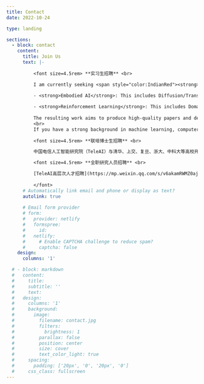 ```yaml
---
title: Contact
date: 2022-10-24

type: landing

sections:
  - block: contact
    content:
      title: Join Us
      text: |-
          
          <font size=4.5rem> **实习生招聘** <br>

          I am currently seeking <span style="color:IndianRed"><strong>Research Interns</strong></span> who are enthusiastic about cutting-edge areas of AI, with the goal of publishing high-quality papers or creating exciting robot demos based on the proof-of-concept algorithms developed by our team. The research interests of <a href="https://baichenjia.github.io/people/">our team</a> include:
          
          -	<strong>Embodied AI</strong>: This includes Diffusion/Transformer Policy, World Model, Robust Policy, LLM/VLM-driven Embodied Planning/Policy/Reward, Agent-Environment Alignment/Interactions. The physical robot platforms we use include <strong>Humanoid, Quadruped Robot, Robot Arm, and Dexterous Hand</strong>.

          -	<strong>Reinforcement Learning</strong>: This includes Domain Generalization, Exploration, Skill Discovery, Offline optimization, Preference Learning and RLHF, Representation Learning, as well as understanding the theoretical perspectives of RL algorithms.
          
          The resulting work aims to produce high-quality papers and demos for leading machine learning conferences (e.g., NeurIPS, ICML, ICLR) or robotics conferences (e.g., RSS, CoRL, ICRA). We will provide generous internship salaries, hardware platforms, computing resources, and research guidance.
          <br>
          If you have a strong background in machine learning, computer science, robotics, or related fields, and are eager to contribute to pioneering research, I would love to hear from you. Please feel free to <a href="mailto:baichenjia255@gmail.com">contact me</a> with an attached CV. 
          
          <font size=4.5rem> **联培博士生招聘** <br>

          中国电信人工智能研究院（TeleAI）与清华、上交、复旦、浙大、中科大等高校开展[博士生联合培养](https://mp.weixin.qq.com/s/vUyOTLywdUNlLGk1ZvUpWA)，欢迎对具身智能、决策大模型、强化学习、运动控制、灵巧操作、机器人软硬件设计感兴趣的同学<a href="mailto:baichenjia255@gmail.com">申请</a>。

          <font size=4.5rem> **全职研究人员招聘** <br>

          [TeleAI高层次人才招聘](https://mp.weixin.qq.com/s/v6akamRWMZ0ajZap-g65Cw)：招聘机器人、机器学习、自动化、人工智能背景的博士研究员，同时有相应的工程师岗位。[TeleAI校园招聘启动](https://mp.weixin.qq.com/s/K03hCO6DjQx670cNBFQMAQ)，欢迎投递。
          
          </font>
      # Automatically link email and phone or display as text?
      autolink: true
    
      # Email form provider
      # form:
      #   provider: netlify
      #   formspree:
      #     id:
      #   netlify:
      #     # Enable CAPTCHA challenge to reduce spam?
      #     captcha: false
    design:
      columns: '1'

  # - block: markdown
  #   content:
  #     title:
  #     subtitle: ''
  #     text:
  #   design:
  #     columns: '1'
  #     background:
  #       image: 
  #         filename: contact.jpg
  #         filters:
  #           brightness: 1
  #         parallax: false
  #         position: center
  #         size: cover
  #         text_color_light: true
  #     spacing:
  #       padding: ['20px', '0', '20px', '0']
  #     css_class: fullscreen
---
```

